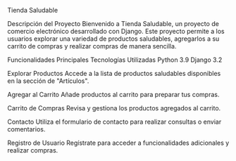 Tienda Saludable

Descripción del Proyecto
Bienvenido a Tienda Saludable, un proyecto de comercio electrónico desarrollado con Django. Este proyecto permite a los usuarios explorar una variedad de productos saludables, agregarlos a su carrito de compras y realizar compras de manera sencilla.

Funcionalidades Principales
Tecnologías Utilizadas
Python 3.9
Django 3.2

Explorar Productos
Accede a la lista de productos saludables disponibles en la sección de "Artículos".

Agregar al Carrito
Añade productos al carrito para preparar tus compras.

Carrito de Compras
Revisa y gestiona los productos agregados al carrito.

Contacto
Utiliza el formulario de contacto para realizar consultas o enviar comentarios.

Registro de Usuario
Regístrate para acceder a funcionalidades adicionales y realizar compras.
